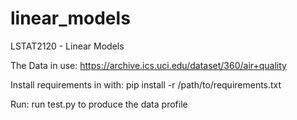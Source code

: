# linear_models
LSTAT2120 - Linear Models

The Data in use:
https://archive.ics.uci.edu/dataset/360/air+quality

Install requirements in with:
pip install -r /path/to/requirements.txt

Run:
run test.py to produce the data profile

